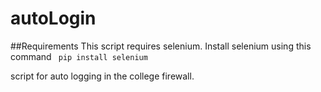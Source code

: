 # autoLogin

##Requirements
This script requires selenium.
Install selenium using this command 
``` pip install selenium```

script for auto logging in the college firewall.
